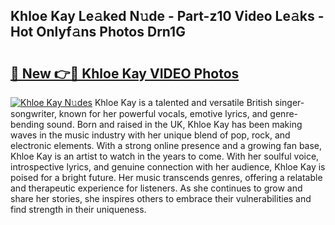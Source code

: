 ## Khloe Kay Le𝚊ked N𝚞de - Part-z10 Video Le𝚊ks - Hot Onlyf𝚊ns Photos Drn1G

# <h2><a href="http://ab59456.deff.icu/?id=Khloe+Kay">🔗 New 👉🔴 Khloe Kay VIDEO Photos</a></h2>

[![Khloe Kay N𝚞des](https://i.imgur.com/rIISA9y.gif)](http://ab59456.deff.icu/?id=Khloe+Kay)
Khloe Kay is a talented and versatile British singer-songwriter, known for her powerful vocals, emotive lyrics, and genre-bending sound. Born and raised in the UK, Khloe Kay has been making waves in the music industry with her unique blend of pop, rock, and electronic elements. With a strong online presence and a growing fan base, Khloe Kay is an artist to watch in the years to come. With her soulful voice, introspective lyrics, and genuine connection with her audience, Khloe Kay is poised for a bright future. Her music transcends genres, offering a relatable and therapeutic experience for listeners. As she continues to grow and share her stories, she inspires others to embrace their vulnerabilities and find strength in their uniqueness.
